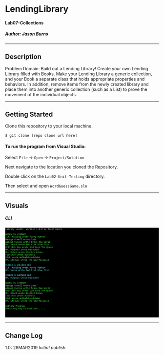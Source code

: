 # LendingLibrary
#### Lab07-Collections
##### *Author: Jason Burns*

------------------------------

## Description

Problem Domain: Build out a Lending Library! Create your own Lending Library filled with Books. Make your Lending Library a generic collection, and your Book a separate class that holds appropriate properties and behaviors. In addition, remove items from the newly created library and place them into another generic collection (such as a List<T>) to prove the movement of the individual objects.

------------------------------

## Getting Started
Clone this repository to your local machine.
```
$ git clone [repo clone url here]
```
#### To run the program from Visual Studio:
Select ```File``` -> ```Open``` -> ```Project/Solution```

Next navigate to the location you cloned the Repository.

Double click on the ```Lab02-Unit-Testing``` directory.

Then select and open ```WordGuessGame.sln```

------------------------------

## Visuals

##### CLI
![CLI](https://github.com/jasonb315/Lab07-Collections/blob/master/assets/cli.JPG) <br>

------------------------------

## Change Log

1.0: 28MAR2019 *Initial publish*
